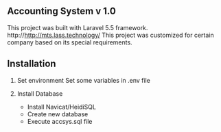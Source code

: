 ## Accounting System v 1.0
This project was built with Laravel 5.5 framework.
http://http://mts.lass.technology/
This project was customized for certain company based on its special requirements.

## Installation
1.  Set environment 
    Set some variables in .env file

2.  Install Database
    - Install Navicat/HeidiSQL
    - Create new database
    - Execute accsys.sql file

